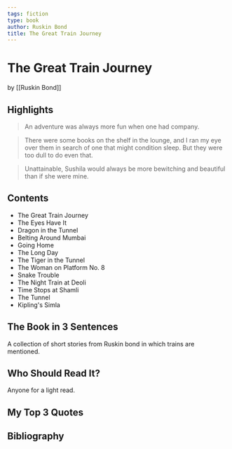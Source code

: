 ```yaml
---
tags: fiction
type: book
author: Ruskin Bond
title: The Great Train Journey
---
```


# The Great Train Journey
by [[Ruskin Bond]]

## Highlights
> An adventure was always more fun when one had company.

> There were some books on the shelf in the lounge, and I ran my eye over them in search of one that might condition sleep. But they were too dull to do even that.

> Unattainable, Sushila would always be more bewitching and beautiful than if she were mine.

## Contents
* The Great Train Journey
* The Eyes Have It
* Dragon in the Tunnel
* Belting Around Mumbai
* Going Home
* The Long Day
* The Tiger in the Tunnel
* The Woman on Platform No. 8
* Snake Trouble
* The Night Train at Deoli
* Time Stops at Shamli
* The Tunnel
* Kipling's Simla

## The Book in 3 Sentences
A collection of short stories from Ruskin bond in which trains are mentioned.

## Who Should Read It?
Anyone for a light read.

## My Top 3 Quotes

## Bibliography
